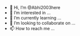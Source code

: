 - 👋 Hi, I’m @Abhi2003here
- 👀 I’m interested in ...
- 🌱 I’m currently learning ...
- 💞️ I’m looking to collaborate on ...
- 📫 How to reach me ...

<!---
Abhi2003here/Abhi2003here is a ✨ special ✨ repository because its `README.md` (this file) appears on your GitHub profile.
You can click the Preview link to take a look at your changes.
--->
